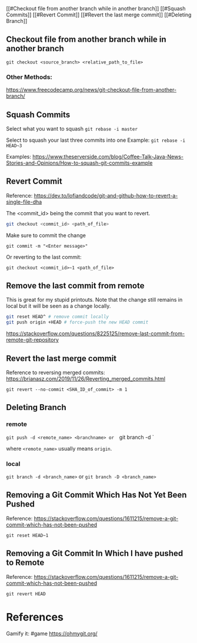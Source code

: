 [[#Checkout file from another branch while in another branch]]
[[#Squash Commits]]
[[#Revert Commit]]
[[#Revert the last merge commit]]
[[#Deleting Branch]]

## Checkout file from another branch while in another branch
`git checkout <source_branch> <relative_path_to_file>`

### Other Methods:
https://www.freecodecamp.org/news/git-checkout-file-from-another-branch/

## Squash Commits

Select what you want to squash
`git rebase -i master`

Select to squash your last three commits into one
Example:
`git rebase -i HEAD~3`

Examples:
https://www.theserverside.com/blog/Coffee-Talk-Java-News-Stories-and-Opinions/How-to-squash-git-commits-example

## Revert Commit
Reference:
https://dev.to/lofiandcode/git-and-github-how-to-revert-a-single-file-dha

The <commit_id> being the commit that you want to revert.
```bash
git checkout <commit_id> <path_of_file>
```
Make sure to commit the change
```shell
git commit -m "<Enter message>"
```
Or reverting to the last commit:
```shell
git checkout <commit_id>~1 <path_of_file>
```

## Remove the last commit from remote

This is great for my stupid printouts. Note that the change still remains in local but it will be seen as a change locally.

```bash
git reset HEAD^ # remove commit locally
git push origin +HEAD # force-push the new HEAD commit
```
https://stackoverflow.com/questions/8225125/remove-last-commit-from-remote-git-repository

## Revert the last merge commit
Reference to reversing merged commits:
https://brianasz.com/2019/11/26/Reverting_merged_commits.html

```shell
git revert --no-commit <SHA_ID_of_commit> -m 1
```

## Deleting Branch
### remote
`git push -d <remote_name> <branchname>
or 
`git branch -d <branchname>`

where `<remote_name>` usually means `origin`.

### local
`git branch -d <branch_name>` or `git branch -D <branch_name>`

## Removing a Git Commit Which Has Not Yet Been Pushed
Reference:
https://stackoverflow.com/questions/1611215/remove-a-git-commit-which-has-not-been-pushed

`git reset HEAD~1`

## Removing a Git Commit In Which I have pushed to Remote
Reference:
https://stackoverflow.com/questions/1611215/remove-a-git-commit-which-has-not-been-pushed

`git revert HEAD`


# References

Gamify it: #game
https://ohmygit.org/
